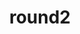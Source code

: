---
layout: playlist
title: round2
section: College
embed: '<iframe class="playlist" loading="lazy" src="about:blank" data-src="https://open.spotify.com/embed/playlist/4DATRQG4r11xiHNFqFfGcD" width="100%" height="380" frameborder="0" allowtransparency="true" allow="autoplay; clipboard-write; encrypted-media; fullscreen; picture-in-picture" title="Spotify playlist"></iframe>'
story: sophomore fall
order: 5
---